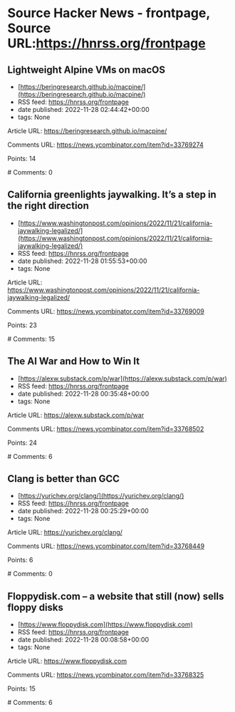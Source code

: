# Source Hacker News - frontpage, Source URL:https://hnrss.org/frontpage

## Lightweight Alpine VMs on macOS
 - [https://beringresearch.github.io/macpine/](https://beringresearch.github.io/macpine/)
 - RSS feed: https://hnrss.org/frontpage
 - date published: 2022-11-28 02:44:42+00:00
 - tags: None

<p>Article URL: <a href="https://beringresearch.github.io/macpine/">https://beringresearch.github.io/macpine/</a></p>
<p>Comments URL: <a href="https://news.ycombinator.com/item?id=33769274">https://news.ycombinator.com/item?id=33769274</a></p>
<p>Points: 14</p>
<p># Comments: 0</p>

## California greenlights jaywalking. It’s a step in the right direction
 - [https://www.washingtonpost.com/opinions/2022/11/21/california-jaywalking-legalized/](https://www.washingtonpost.com/opinions/2022/11/21/california-jaywalking-legalized/)
 - RSS feed: https://hnrss.org/frontpage
 - date published: 2022-11-28 01:55:53+00:00
 - tags: None

<p>Article URL: <a href="https://www.washingtonpost.com/opinions/2022/11/21/california-jaywalking-legalized/">https://www.washingtonpost.com/opinions/2022/11/21/california-jaywalking-legalized/</a></p>
<p>Comments URL: <a href="https://news.ycombinator.com/item?id=33769009">https://news.ycombinator.com/item?id=33769009</a></p>
<p>Points: 23</p>
<p># Comments: 15</p>

## The AI War and How to Win It
 - [https://alexw.substack.com/p/war](https://alexw.substack.com/p/war)
 - RSS feed: https://hnrss.org/frontpage
 - date published: 2022-11-28 00:35:48+00:00
 - tags: None

<p>Article URL: <a href="https://alexw.substack.com/p/war">https://alexw.substack.com/p/war</a></p>
<p>Comments URL: <a href="https://news.ycombinator.com/item?id=33768502">https://news.ycombinator.com/item?id=33768502</a></p>
<p>Points: 24</p>
<p># Comments: 6</p>

## Clang is better than GCC
 - [https://yurichev.org/clang/](https://yurichev.org/clang/)
 - RSS feed: https://hnrss.org/frontpage
 - date published: 2022-11-28 00:25:29+00:00
 - tags: None

<p>Article URL: <a href="https://yurichev.org/clang/">https://yurichev.org/clang/</a></p>
<p>Comments URL: <a href="https://news.ycombinator.com/item?id=33768449">https://news.ycombinator.com/item?id=33768449</a></p>
<p>Points: 6</p>
<p># Comments: 0</p>

## Floppydisk.com – a website that still (now) sells floppy disks
 - [https://www.floppydisk.com](https://www.floppydisk.com)
 - RSS feed: https://hnrss.org/frontpage
 - date published: 2022-11-28 00:08:58+00:00
 - tags: None

<p>Article URL: <a href="https://www.floppydisk.com">https://www.floppydisk.com</a></p>
<p>Comments URL: <a href="https://news.ycombinator.com/item?id=33768325">https://news.ycombinator.com/item?id=33768325</a></p>
<p>Points: 15</p>
<p># Comments: 6</p>
